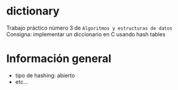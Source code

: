 # dictionary
Trabajo práctico número 3 de `Algoritmos y estructuras de datos`
Consigna: implementar un diccionario en C usando hash tables

# Información general

* tipo de hashing: abierto
* etc...
